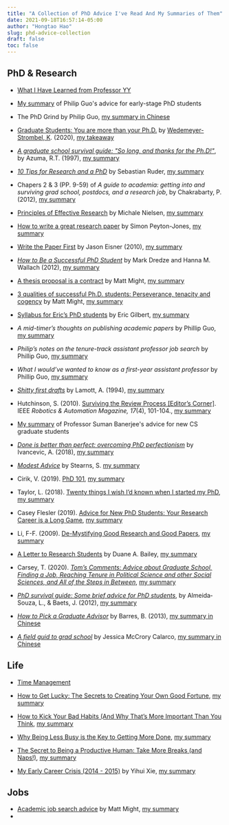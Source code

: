 ```yaml
---
title: "A Collection of PhD Advice I've Read And My Summaries of Them"
date: 2021-09-18T16:57:14-05:00
author: "Hongtao Hao"
slug: phd-advice-collection
draft: false
toc: false
---
```


## PhD & Research 

- [What I Have Learned from Professor YY](/en/2020/09/05/yy/)

- [My summary](/en/2021/09/22/philip-guo-phd-advice/) of Philip Guo's advice for early-stage PhD students

- The PhD Grind by Philip Guo, [my summary in Chinese](/cn/2021/05/12/phd-grind/)

- [Graduate Students: You are more than your Ph.D.](https://katiewedemeyer.files.wordpress.com/2020/05/katie-ws-spectra-may-2020.pdf) by [Wedemeyer-Strombel, K](https://katiewedemeyer.wordpress.com/about/). (2020), [my takeaway](/cn/2021/05/12/phd-grind/)

- [*A graduate school survival guide: "So long, and thanks for the Ph.D!"*](http://www.cs.virginia.edu/%7Erobins/PhD.html), by Azuma, R.T. (1997), [my summary](/en/apad/#2021-11-09-completed-on-2021-11-10)

- [*10 Tips for Research and a PhD*](https://ruder.io/10-tips-for-research-and-a-phd/) by Sebastian Ruder, [my summary](/en/apad/#2021-09-18)

- Chapers 2 & 3 (PP. 9-59) of *A guide to academia: getting into and surviving grad school, postdocs, and a research job*, by Chakrabarty, P. (2012), [my summary](/en/apad/#2021-07-06)

- [Principles of Effective Research](https://michaelnielsen.org/blog/principles-of-effective-research/) by Michale Nielsen, [my summary](/en/2021/06/17/effective-research/)

- [How to write a great research paper](https://www.cis.upenn.edu/~sweirich/icfp-plmw15/slides/peyton-jones.pdf) by Simon Peyton-Jones, [my summary](/en/apad/#2021-05-30)

- [Write the Paper First](https://www.cs.jhu.edu/~jason/advice/write-the-paper-first.html) by Jason Eisner (2010), [my summary](/en/apad/#2021-05-28-completed-on-2021-05-29)

- [*How to Be a Successful PhD Student*](https://www.cs.jhu.edu/~mdredze/publications/HowtoBeaSuccessfulPhDStudent.pdf) by Mark Dredze and Hanna M. Wallach (2012), [my summary](/en/apad/#2021-05-15)

- [A thesis proposal is a contract](http://matt.might.net/articles/advice-for-phd-thesis-proposals/) by Matt Might, [my summary](/en/apad/#2021-05-12)

- [3 qualities of successful Ph.D. students: Perseverance, tenacity and cogency](/en/apad/#2021-05-08) by Matt Might, [my summary](/en/apad/#2021-05-08)

- [Syllabus for Eric’s PhD students](https://docs.google.com/document/d/11D3kHElzS2HQxTwPqcaTnU5HCJ8WGE5brTXI4KLf4dM/edit#) by Eric Gilbert, [my summary](/en/apad/#2021-05-07)

- *A mid-timer’s thoughts on publishing academic papers* by Phillip Guo, [my summary](en/apad/#2021-03-31-completed-on-2021-04-01)

- *Philip’s notes on the tenure-track assistant professor job search* by Phillip Guo, [my summary](/en/apad/#2021-03-30)

- *What I would’ve wanted to know as a first-year assistant professor* by Phillip Guo, [my summary](/en/apad/#2021-03-25)

- [*Shitty first drafts*](https://studydaddy.com/attachment/76144/p6f1844xrs.pdf#page=556) by Lamott, A. (1994), [my summary](/en/apad/#2021-03-18)

- Hutchinson, S. (2010). [Surviving the Review Process [Editor’s Corner]](https://ieeexplore.ieee.org/stamp/stamp.jsp?arnumber=5663683). IEEE *Robotics & Automation Magazine, 17*(4), 101-104., [my summary](/en/apad/#2021-03-01)

<!-- 看完 2021 年的了，该 2020 年的了 -->

- [My summary]((/en/2021/09/13/suman-advice/)) of Professor Suman Banerjee's advice for new CS graduate students

- [*Done is better than perfect: overcoming PhD perfectionism*](http://blogs.nature.com/naturejobs/2018/07/09/done-is-better-than-perfect-overcoming-phd-perfectionism/) by Ivancevic, A. (2018), [my summary](/en/apad/#2021-09-28)

- [*Modest Advice*](https://stearnslab.yale.edu/modest-advice) by Stearns, S. [my summary](/en/apad/#2021-09-28)

- Cirik, V. (2019). [PhD 101](https://www.cs.cmu.edu/~vcirik/blog/2019/phd-101/), [my summary](/en/apad/#2021-09-27-completed-on-2021-09-28)

- Taylor, L. (2018). [Twenty things I wish I’d known when I started my PhD](https://www.nature.com/articles/d41586-018-07332-x), [my summary](https://www.nature.com/articles/d41586-018-07332-x)

- Casey Flesler (2019). [Advice for New PhD Students: Your Research Career is a Long Game](https://cfiesler.medium.com/advice-for-new-phd-students-your-research-career-is-a-long-game-4721abbd80ac), [my summary](https://cfiesler.medium.com/advice-for-new-phd-students-your-research-career-is-a-long-game-4721abbd80ac)

- Li, F-F. (2009). [De-Mystifying Good Research and Good Papers](https://bigaidream.gitbooks.io/tech-blog/content/2014/de-mystifying-good-research.html), [my summary](/en/apad/#2021-09-24-completed-on-2021-09-25)

- [A Letter to Research Students](http://www.cs.williams.edu/~bailey/p/research.pdf) by Duane A. Bailey, [my summary](/en/apad/#2021-10-02)

- Carsey, T. (2020). [*Tom’s Comments: Advice about Graduate School, Finding a Job, Reaching Tenure in Political Science and other Social Sciences, and All of the Steps in Between*](https://politicalscience.unc.edu/wp-content/uploads/sites/186/2020/09/Toms-Comments-Carsey-book-9-7-2020.pdf), [my summary](/en/apad/#2021-10-05)

- [*PhD survival guide: Some brief advice for PhD students*](https://www.embopress.org/doi/full/10.1038/embor.2012.15), by Almeida‐Souza, L., & Baets, J. (2012), [my summary](/en/apad/2021-11-07-completed-on-2021-11-09)

- [*How to Pick a Graduate Advisor*](https://www.sciencedirect.com/science/article/pii/S0896627313009070) by Barres, B. (2013), [my summary in Chinese](/cn/2021/06/01/advisor/)

- [*A field guid to grad school*](https://www.amazon.com/Field-Guide-Grad-School-Uncovering/dp/0691201099) by Jessica McCrory Calarco, [my summary in Chinese](/cn/2021/07/01/phd-field-guide/)

## Life

- [Time Management](/en/2021/05/18/time-management/)

- [How to Get Lucky: The Secrets to Creating Your Own Good Fortune](https://www.gq.com/story/how-to-get-lucky), [my summary](/en/apad/#2021-07-08)

- [How to Kick Your Bad Habits (And Why That’s More Important Than You Think](https://www.gq.com/story/how-to-break-bad-habits), [my summary](/en/apad/#2021-06-26)

- [Why Being Less Busy is the Key to Getting More Done](https://www.gq.com/story/how-to-be-less-distracted-and-get-more-done), [my summary](/en/apad/#2021-06-22)

- [The Secret to Being a Productive Human: Take More Breaks (and Naps!)](https://www.gq.com/story/the-secret-to-being-a-productive-human-take-more-breaks-and-naps), [my summary](/en/apad/#2021-06-21)

- [My Early Career Crisis (2014 - 2015)](https://yihui.org/en/2018/02/career-crisis/) by Yihui Xie, [my summary](/en/apad/#2021-06-19)


## Jobs

- [Academic job search advice](http://matt.might.net/articles/advice-for-academic-job-hunt/) by Matt Might, [my summary](/en/apad/#2021-05-13)
- 